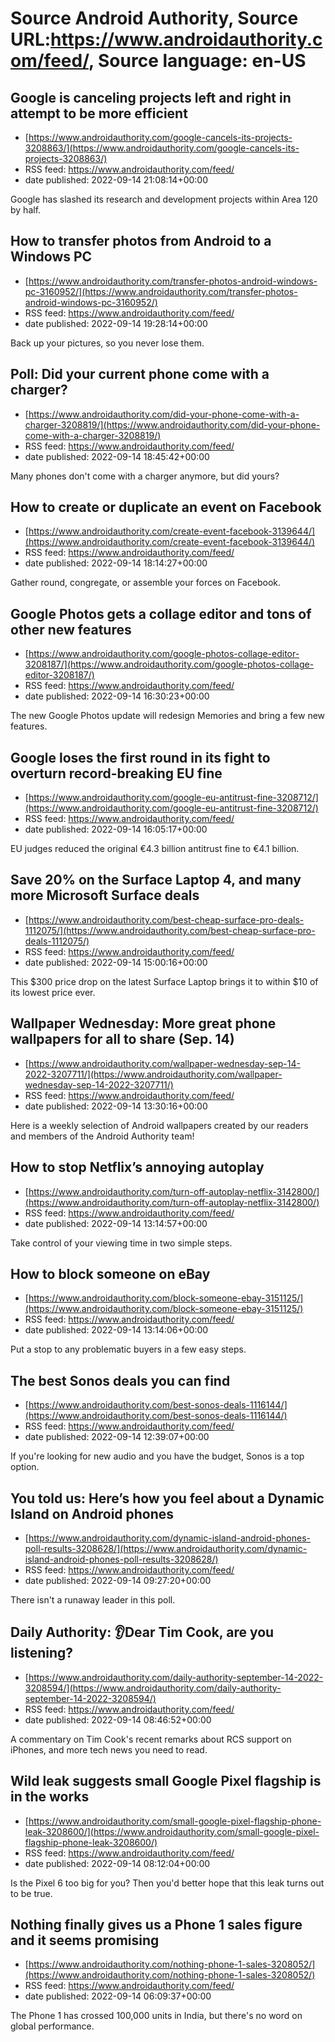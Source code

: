 # Source Android Authority, Source URL:https://www.androidauthority.com/feed/, Source language: en-US

## Google is canceling projects left and right in attempt to be more efficient
 - [https://www.androidauthority.com/google-cancels-its-projects-3208863/](https://www.androidauthority.com/google-cancels-its-projects-3208863/)
 - RSS feed: https://www.androidauthority.com/feed/
 - date published: 2022-09-14 21:08:14+00:00

Google has slashed its research and development projects within Area 120 by half.

## How to transfer photos from Android to a Windows PC
 - [https://www.androidauthority.com/transfer-photos-android-windows-pc-3160952/](https://www.androidauthority.com/transfer-photos-android-windows-pc-3160952/)
 - RSS feed: https://www.androidauthority.com/feed/
 - date published: 2022-09-14 19:28:14+00:00

Back up your pictures, so you never lose them.

## Poll: Did your current phone come with a charger?
 - [https://www.androidauthority.com/did-your-phone-come-with-a-charger-3208819/](https://www.androidauthority.com/did-your-phone-come-with-a-charger-3208819/)
 - RSS feed: https://www.androidauthority.com/feed/
 - date published: 2022-09-14 18:45:42+00:00

Many phones don't come with a charger anymore, but did yours?

## How to create or duplicate an event on Facebook
 - [https://www.androidauthority.com/create-event-facebook-3139644/](https://www.androidauthority.com/create-event-facebook-3139644/)
 - RSS feed: https://www.androidauthority.com/feed/
 - date published: 2022-09-14 18:14:27+00:00

Gather round, congregate, or assemble your forces on Facebook.

## Google Photos gets a collage editor and tons of other new features
 - [https://www.androidauthority.com/google-photos-collage-editor-3208187/](https://www.androidauthority.com/google-photos-collage-editor-3208187/)
 - RSS feed: https://www.androidauthority.com/feed/
 - date published: 2022-09-14 16:30:23+00:00

The new Google Photos update will redesign Memories and bring a few new features.

## Google loses the first round in its fight to overturn record-breaking EU fine
 - [https://www.androidauthority.com/google-eu-antitrust-fine-3208712/](https://www.androidauthority.com/google-eu-antitrust-fine-3208712/)
 - RSS feed: https://www.androidauthority.com/feed/
 - date published: 2022-09-14 16:05:17+00:00

EU judges reduced the original €4.3 billion antitrust fine to €4.1 billion.

## Save 20% on the Surface Laptop 4, and many more Microsoft Surface deals
 - [https://www.androidauthority.com/best-cheap-surface-pro-deals-1112075/](https://www.androidauthority.com/best-cheap-surface-pro-deals-1112075/)
 - RSS feed: https://www.androidauthority.com/feed/
 - date published: 2022-09-14 15:00:16+00:00

This $300 price drop on the latest Surface Laptop brings it to within $10 of its lowest price ever.

## Wallpaper Wednesday: More great phone wallpapers for all to share (Sep. 14)
 - [https://www.androidauthority.com/wallpaper-wednesday-sep-14-2022-3207711/](https://www.androidauthority.com/wallpaper-wednesday-sep-14-2022-3207711/)
 - RSS feed: https://www.androidauthority.com/feed/
 - date published: 2022-09-14 13:30:16+00:00

Here is a weekly selection of Android wallpapers created by our readers and members of the Android Authority team!

## How to stop Netflix’s annoying autoplay
 - [https://www.androidauthority.com/turn-off-autoplay-netflix-3142800/](https://www.androidauthority.com/turn-off-autoplay-netflix-3142800/)
 - RSS feed: https://www.androidauthority.com/feed/
 - date published: 2022-09-14 13:14:57+00:00

Take control of your viewing time in two simple steps.

## How to block someone on eBay
 - [https://www.androidauthority.com/block-someone-ebay-3151125/](https://www.androidauthority.com/block-someone-ebay-3151125/)
 - RSS feed: https://www.androidauthority.com/feed/
 - date published: 2022-09-14 13:14:06+00:00

Put a stop to any problematic buyers in a few easy steps.

## The best Sonos deals you can find
 - [https://www.androidauthority.com/best-sonos-deals-1116144/](https://www.androidauthority.com/best-sonos-deals-1116144/)
 - RSS feed: https://www.androidauthority.com/feed/
 - date published: 2022-09-14 12:39:07+00:00

If you're looking for new audio and you have the budget, Sonos is a top option.

## You told us: Here’s how you feel about a Dynamic Island on Android phones
 - [https://www.androidauthority.com/dynamic-island-android-phones-poll-results-3208628/](https://www.androidauthority.com/dynamic-island-android-phones-poll-results-3208628/)
 - RSS feed: https://www.androidauthority.com/feed/
 - date published: 2022-09-14 09:27:20+00:00

There isn't a runaway leader in this poll.

## Daily Authority: 👂Dear Tim Cook, are you listening?
 - [https://www.androidauthority.com/daily-authority-september-14-2022-3208594/](https://www.androidauthority.com/daily-authority-september-14-2022-3208594/)
 - RSS feed: https://www.androidauthority.com/feed/
 - date published: 2022-09-14 08:46:52+00:00

A commentary on Tim Cook's recent remarks about RCS support on iPhones, and more tech news you need to read.

## Wild leak suggests small Google Pixel flagship is in the works
 - [https://www.androidauthority.com/small-google-pixel-flagship-phone-leak-3208600/](https://www.androidauthority.com/small-google-pixel-flagship-phone-leak-3208600/)
 - RSS feed: https://www.androidauthority.com/feed/
 - date published: 2022-09-14 08:12:04+00:00

Is the Pixel 6 too big for you? Then you'd better hope that this leak turns out to be true.

## Nothing finally gives us a Phone 1 sales figure and it seems promising
 - [https://www.androidauthority.com/nothing-phone-1-sales-3208052/](https://www.androidauthority.com/nothing-phone-1-sales-3208052/)
 - RSS feed: https://www.androidauthority.com/feed/
 - date published: 2022-09-14 06:09:37+00:00

The Phone 1 has crossed 100,000 units in India, but there's no word on global performance.
